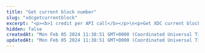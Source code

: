 ```yaml
---
title: "Get current block number"
slug: "xdcgetcurrentblock"
excerpt: "<p><b>1 credit per API call</b></p>\n<p>Get XDC current block number. This is the number of the latest block in the blockchain.</p>"
hidden: false
createdAt: "Mon Feb 05 2024 11:38:51 GMT+0000 (Coordinated Universal Time)"
updatedAt: "Mon Feb 05 2024 11:38:51 GMT+0000 (Coordinated Universal Time)"
---
```

